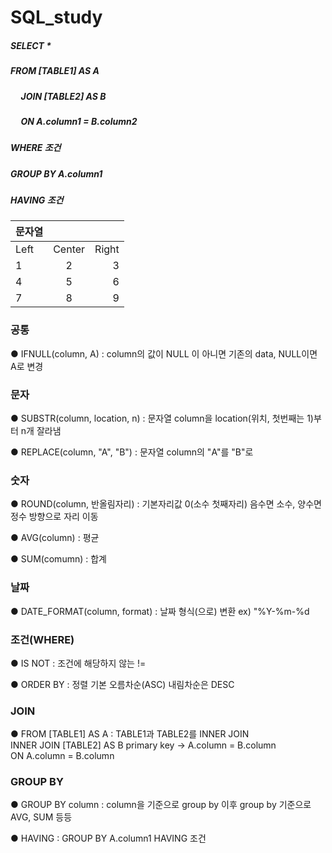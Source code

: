 # SQL_study

##### SELECT * <br>
##### FROM [TABLE1] AS A <br>
##### &nbsp;&nbsp;&nbsp;&nbsp; JOIN [TABLE2] AS B <br>
##### &nbsp;&nbsp;&nbsp;&nbsp; ON A.column1 = B.column2 <br>
##### WHERE 조건 <br>
##### GROUP BY A.column1 <br>
##### HAVING 조건 <br>

문자열|&nbsp;|&nbsp;
:---|:---:|---:
Left|Center|Right
1|2|3
4|5|6
7|8|9



### 공통

● IFNULL(column, A) : column의 값이 NULL 이 아니면 기존의 data, NULL이면 A로 변경 

### 문자

● SUBSTR(column, location, n) : 문자열 column을 location(위치, 첫번째는 1)부터 n개 잘라냄

● REPLACE(column, "A", "B") : 문자열 column의 "A"를 "B"로 

### 숫자

● ROUND(column, 반올림자리) : 기본자리값 0(소수 첫째자리)
                           음수면 소수, 양수면 정수 방향으로 자리 이동
                         
● AVG(column) : 평균

● SUM(comumn) : 합계


### 날짜

● DATE_FORMAT(column, format) : 날짜 형식(으로) 변환 
                              ex) "%Y-%m-%d

### 조건(WHERE)

● IS NOT : 조건에 해당하지 않는 
         !=
         
● ORDER BY : 정렬
           기본 오름차순(ASC) 
           내림차순은 DESC

### JOIN

● FROM [TABLE1] AS A           : TABLE1과 TABLE2를 INNER JOIN <br>
    INNER JOIN [TABLE2] AS B     primary key -> A.column = B.column<br>
    ON A.column = B.column
    
### GROUP BY

● GROUP BY column : column을 기준으로 group by
                    이후 group by 기준으로 AVG, SUM 등등 
                    
● HAVING : GROUP BY A.column1
 HAVING 조건
                    

